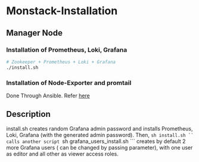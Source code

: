 # Monstack-Installation
## Manager Node
### Installation of Prometheus, Loki, Grafana
```sh
# Zookeeper + Prometheus + Loki + Grafana
./install.sh
```
### Installation of Node-Exporter and promtail 
Done Through Ansible. Refer [here](https://github.com/abhilashvenkatesh/iudx-deployment/tree/master/single-node/monitoring-stack/ansible#ansible)

## Description
install.sh creates random Grafana admin password and installs Prometheus, Loki, Grafana (with the generated admin password).
Then,  ```sh install.sh `` calls another script ```sh grafana_users_install.sh ``` creates by default 2 more Grafana users ( can be changed by passing parameter), 
with one user as editor and all other as viewer access roles.
